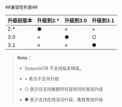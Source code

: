 ##兼容性列表##

| 升级前版本 | 升级到2.* | 升级到3.0 | 升级到3.1  |
|------------|-----------|-----------|------------|
| 2.*        | ●         | ×         | ×          |
| 3.0        | ×         | ●         | ○          |
| 3.1        | ×         | ×         | ●          |

>  **Note：**
>
>  * SequoiaCM 不支持版本降级。
>
>  * × 表示不支持升级
>
>  * ○ 表示仅支持集群所有服务同时离线升级
>
>  * ● 表示支持在线滚动升级，集群离线升级